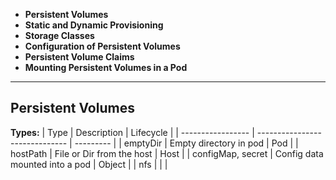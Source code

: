 - **Persistent Volumes**
- **Static and Dynamic Provisioning**
- **Storage Classes**
- **Configuration of Persistent Volumes**
- **Persistent Volume Claims**
- **Mounting Persistent Volumes in a Pod**

----

## Persistent Volumes
**Types:**
| Type              | Description                    | Lifecycle |
| ----------------- | ------------------------------ | --------- |
| emptyDir          | Empty directory in pod         | Pod       |
| hostPath          | File or Dir from the host      | Host      |
| configMap, secret | Config data mounted into a pod | Object    |
| nfs               |                                |           |
